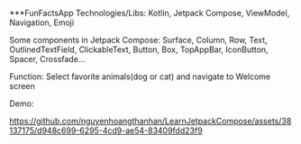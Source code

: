 ***FunFactsApp Technologies/Libs: Kotlin, Jetpack Compose, ViewModel, Navigation, Emoji

Some components in Jetpack Compose: Surface, Column, Row, Text, OutlinedTextField, ClickableText, Button, Box, TopAppBar, IconButton, Spacer, Crossfade...

Function: Select favorite animals(dog or cat) and navigate to Welcome screen

Demo:


https://github.com/nguyenhoangthanhan/LearnJetpackCompose/assets/38137175/d948c699-6295-4cd9-ae54-83409fdd23f9

